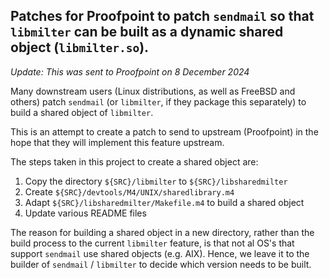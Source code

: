 ## Patches for Proofpoint to patch `sendmail` so that `libmilter` can be built as a dynamic shared object (`libmilter.so`).

_Update: This was sent to Proofpoint on 8 December 2024_

Many downstream users (Linux distributions, as well as FreeBSD and others) patch `sendmail` (or `libmilter`, if they package this separately) to build a shared object of `libmilter`.

This is an attempt to create a patch to send to upstream (Proofpoint) in the hope that they will implement this feature upstream.

The steps taken in this project to create a shared object are:

1. Copy the directory `${SRC}/libmilter` to `${SRC}/libsharedmilter`
2. Create `${SRC}/devtools/M4/UNIX/sharedlibrary.m4`
3. Adapt `${SRC}/libsharedmilter/Makefile.m4` to build a shared object
4. Update various README files

The reason for building a shared object in a new directory, rather than the build process to the current `libmilter` feature, is that not al OS's that support `sendmail` use shared objects (e.g. AIX). Hence, we leave it to the builder of `sendmail` / `libmilter` to decide which version needs to be built.
